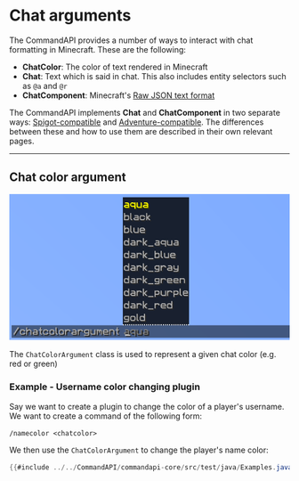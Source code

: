 # Chat arguments

The CommandAPI provides a number of ways to interact with chat formatting in Minecraft. These are the following:

- **ChatColor**: The color of text rendered in Minecraft
- **Chat**: Text which is said in chat. This also includes entity selectors such as `@a` and `@r`
- **ChatComponent**: Minecraft's [Raw JSON text format](https://minecraft.gamepedia.com/Raw_JSON_text_format)

The CommandAPI implements **Chat** and **ChatComponent** in two separate ways: [Spigot-compatible](./spigotchatarguments.md) and [Adventure-compatible](./adventurechatarguments.md). The differences between these and how to use them are described in their own relevant pages.

-----

## Chat color argument

![Chatcolor argument in-game, displaying a list of Minecraft chat colors](./images/arguments/chatcolor.png)

The `ChatColorArgument` class is used to represent a given chat color (e.g. red or green)

<div class="example">

### Example - Username color changing plugin

Say we want to create a plugin to change the color of a player's username. We want to create a command of the following form:

```
/namecolor <chatcolor>
```

We then use the `ChatColorArgument` to change the player's name color:

```java
{{#include ../../CommandAPI/commandapi-core/src/test/java/Examples.java:chatcolorarguments}}
```

</div>

